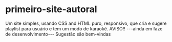 # primeiro-site-autoral
Um site simples, usando CSS and HTML puro, responsivo, que cria e sugere playlist para usuário e tem um modo de  karaokê.
AVISO!! ---ainda em faze de desenvolvimento---
Sugestão são bem-vindas
